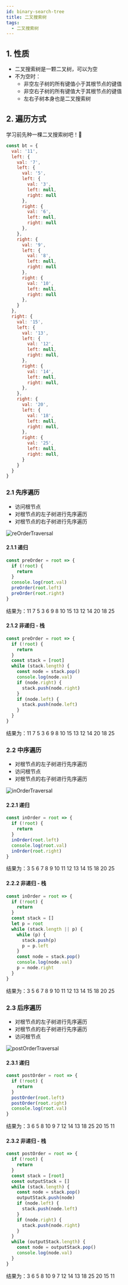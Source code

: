 ```yaml
---
id: binary-search-tree
title: 二叉搜索树
tags:
  - 二叉搜索树
---
```


## 1. 性质

- 二叉搜索树是一颗二叉树，可以为空
- 不为空时：
  - 非空左子树的所有键值小于其根节点的键值
  - 非空右子树的所有键值大于其根节点的键值
  - 左右子树本身也是二叉搜索树

## 2. 遍历方式

学习前先种一棵二叉搜索树吧！🌱

```js
const bt = {
  val: '11',
  left: {
    val: '7',
    left: {
      val: '5',
      left: {
        val: '3',
        left: null,
        right: null
      },
      right: {
        val: '6',
        left: null,
        right: null
      },
    },
    right: {
      val: '9',
      left: {
        val: '8',
        left: null,
        right: null
      },
      right: {
        val: '10',
        left: null,
        right: null
      },
    }
  },
  right: {
    val: '15',
    left: {
      val: '13',
      left: {
        val: '12',
        left: null,
        right: null,
      },
      right: {
        val: '14',
        left: null,
        right: null,
      },
    },
    right: {
      val: '20',
      left: {
        val: '18',
        left: null,
        right: null,
      },
      right: {
        val: '25',
        left: null,
        right: null,
      }
    }
  }
}
```

### 2.1 先序遍历

- 访问根节点
- 对根节点的左子树进行先序遍历
- 对根节点的右子树进行先序遍历

![reOrderTraversal](https://fxpby.oss-cn-beijing.aliyuncs.com/blogImg/datastructures-algorithm/preOrderTraversal.png)

#### 2.1.1 递归

```js
const preOrder = root => {
  if (!root) {
    return
  }
  console.log(root.val)
  preOrder(root.left)
  preOrder(root.right)
}
```

结果为：11 7 5 3 6 9 8 10 15 13 12 14 20 18 25

#### 2.1.2 非递归 - 栈

```js
const preOrder = root => {
  if (!root) {
    return
  }
  const stack = [root]
  while (stack.length) {
    const node = stack.pop()
    console.log(node.val)
    if (node.right) {
      stack.push(node.right)
    }
    if (node.left) {
      stack.push(node.left)
    }
  }
}
```

结果为：11 7 5 3 6 9 8 10 15 13 12 14 20 18 25

### 2.2 中序遍历

- 对根节点的左子树进行先序遍历
- 访问根节点
- 对根节点的右子树进行先序遍历

![inOrderTraversal](https://fxpby.oss-cn-beijing.aliyuncs.com/blogImg/datastructures-algorithm/inOrderTraversal.png)

#### 2.2.1 递归

```js
const inOrder = root => {
  if (!root) {
    return
  }
  inOrder(root.left)
  console.log(root.val)
  inOrder(root.right)
}
```

结果为：3 5 6 7 8 9 10 11 12 13 14 15 18 20 25

#### 2.2.2 非递归 - 栈

```js
const inOrder = root => {
  if (!root) {
    return
  }
  const stack = []
  let p = root
  while (stack.length || p) {
    while (p) {
      stack.push(p)
      p = p.left
    }
    const node = stack.pop()
    console.log(node.val)
    p = node.right
  }
}
```

结果为：3 5 6 7 8 9 10 11 12 13 14 15 18 20 25

### 2.3 后序遍历

- 对根节点的左子树进行先序遍历
- 对根节点的右子树进行先序遍历
- 访问根节点

![postOrderTraversal](https://fxpby.oss-cn-beijing.aliyuncs.com/blogImg/datastructures-algorithm/postOrderTraversal.png)

#### 2.3.1 递归

```js
const postOrder = root => {
  if (!root) {
    return
  }
  postOrder(root.left)
  postOrder(root.right)
  console.log(root.val)
}
```

结果为：3 6 5 8 10 9 7 12 14 13 18 25 20 15 11

#### 2.3.2 非递归 - 栈

```js
const postOrder = root => {
  if (!root) {
    return
  }
  const stack = [root]
  const outputStack = []
  while (stack.length) {
    const node = stack.pop()
    outputStack.push(node)
    if (node.left) {
      stack.push(node.left)
    }
    if (node.right) {
      stack.push(node.right)
    }
  }
  while (outputStack.length) {
    const node = outputStack.pop()
    console.log(node.val)
  }
}
```

结果为：3 6 5 8 10 9 7 12 14 13 18 25 20 15 11
